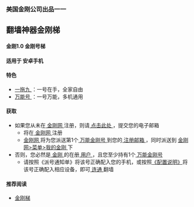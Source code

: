 ### 美国金刚公司出品一一
## 翻墙神器金刚梯
#### 金刚1.0 金刚号梯
#### 适用于 安卓手机

#### 特色
  - [ 一拖九 ](https://github.com/a2zitpro/web/blob/master/onefornine.md)：一号在手，全家自由
  - [ 万能号 ](https://github.com/a2zitpro/web/blob/master/multipurposekkid.md)：一号万能，多机通用

  
#### 获取
- 如果您从未在[ 金刚网 ](https://github.com/a2zitpro/web/blob/master/kksitecn.md)注册，则请[ 点击此处 ](https://github.com/a2zitpro/web/blob/master/l2_reg.md)，提交您的电子邮箱
  - 将在[ 金刚网 ](https://github.com/a2zitpro/web/blob/master/kksitecn.md)注册
  - [ 金刚网 ](https://github.com/a2zitpro/web/blob/master/kksitecn.md)将为您派送第1个[ 万能金刚号 ](https://github.com/a2zitpro/web/blob/master/multipurposekkid.md)到您的[ 注册邮箱 ](https://github.com/a2zitpro/web/blob/master/emailaddressforregonkksitecn.md)，同时派送到 [ 金刚网>菜单>我的金刚 ](https://atozitpro.net/zh/my-account/)下
- 否则，您必然是[ 金刚 ](https://github.com/a2zitpro/web/blob/master/a2zitpro.md)的在册[ 用户 ](https://github.com/a2zitpro/web/blob/master/kkuser.md)，且您至少持有1个[ 万能金刚号 ](https://github.com/a2zitpro/web/blob/master/multipurposekkid.md)
  - 请按照《派号通知单》将该号正确配入您的手机，或按照[《配置说明》](https://github.com/a2zitpro/web/blob/master/配置说明)将该号正确配入相应设备，即可[ 连通 ](https://github.com/a2zitpro/web/blob/master/useofkkid.md)翻墙


#### 推荐阅读
- [金刚梯](https://github.com/a2zitpro/web/blob/master/dlb.md)
